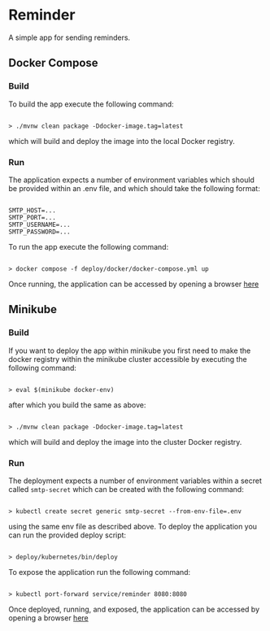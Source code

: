 # Reminder

A simple app for sending reminders.


## Docker Compose


### Build

To build the app execute the following command:

```

> ./mvnw clean package -Ddocker-image.tag=latest

``` 

which will build and deploy the image into the local Docker registry.
 


### Run

The application expects a number of environment variables which 
should be provided within an .env file, and which should take 
the following format:

```

SMTP_HOST=...
SMTP_PORT=...
SMTP_USERNAME=...
SMTP_PASSWORD=...

```

To run the app execute the following command:

```

> docker compose -f deploy/docker/docker-compose.yml up

```

Once running, the application can be accessed by opening a browser 
[here](http://localhost:8080)



## Minikube


### Build

If you want to deploy the app within minikube you first need to 
make the docker registry within the minikube cluster accessible 
by executing the following command: 

```

> eval $(minikube docker-env)

```

after which you build the same as above:

```

> ./mvnw clean package -Ddocker-image.tag=latest

``` 

which will build and deploy the image into the cluster Docker 
registry. 



### Run

The deployment expects a number of environment variables within 
a secret called `smtp-secret` which can be created with the 
following command:

```

> kubectl create secret generic smtp-secret --from-env-file=.env

```

using the same env file as described above. To deploy the 
application you can run the provided deploy script:

```

> deploy/kubernetes/bin/deploy

```

To expose the application run the following command:

```

> kubectl port-forward service/reminder 8080:8080

```

Once deployed, running, and exposed, the application can be 
accessed by opening a browser [here](http://localhost:8080)
